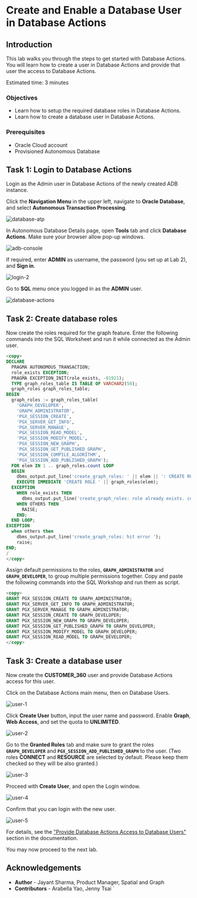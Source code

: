 # Create and Enable a Database User in Database Actions

## Introduction

This lab walks you through the steps to get started with Database Actions. You will learn how to create a user in Database Actions and provide that user the access to Database Actions.

Estimated time: 3 minutes

### Objectives

- Learn how to setup the required database roles in Database Actions.
- Learn how to create a database user in Database Actions.

### Prerequisites

- Oracle Cloud account
- Provisioned Autonomous Database

## Task 1: Login to Database Actions

Login as the Admin user in Database Actions of the newly created ADB instance.

Click the **Navigation Menu** in the upper left, navigate to **Oracle Database**, and select **Autonomous Transaction Processing**.

![database-atp](https://oracle-livelabs.github.io/common/images/console/database-atp.png)

In Autonomous Database Details page, open **Tools** tab and click **Database Actions**. Make sure your browser allow pop-up windows.

![adb-console](images/adb-console.jpg)

If required, enter **ADMIN** as username, the password (you set up at Lab 2), and **Sign in**.

![login-2](images/login-2.jpg)

Go to **SQL** menu once you logged in as the **ADMIN** user.

![database-actions](images/database-actions_2.png)

## Task 2: Create database roles

Now create the roles required for the graph feature. Enter the following commands into the SQL Worksheet and run it while connected as the Admin user.

```sql
<copy>
DECLARE
  PRAGMA AUTONOMOUS_TRANSACTION;
  role_exists EXCEPTION;
  PRAGMA EXCEPTION_INIT(role_exists, -01921);
  TYPE graph_roles_table IS TABLE OF VARCHAR2(50);
  graph_roles graph_roles_table;
BEGIN
  graph_roles := graph_roles_table(
    'GRAPH_DEVELOPER',
    'GRAPH_ADMINISTRATOR',
    'PGX_SESSION_CREATE',
    'PGX_SERVER_GET_INFO',
    'PGX_SERVER_MANAGE',
    'PGX_SESSION_READ_MODEL',
    'PGX_SESSION_MODIFY_MODEL',
    'PGX_SESSION_NEW_GRAPH',
    'PGX_SESSION_GET_PUBLISHED_GRAPH',
    'PGX_SESSION_COMPILE_ALGORITHM',
    'PGX_SESSION_ADD_PUBLISHED_GRAPH');
  FOR elem IN 1 .. graph_roles.count LOOP
  BEGIN
    dbms_output.put_line('create_graph_roles: ' || elem || ': CREATE ROLE ' || graph_roles(elem));
    EXECUTE IMMEDIATE 'CREATE ROLE ' || graph_roles(elem);
  EXCEPTION
    WHEN role_exists THEN
      dbms_output.put_line('create_graph_roles: role already exists. continue');
    WHEN OTHERS THEN
      RAISE;
    END;
  END LOOP;
EXCEPTION
  when others then
    dbms_output.put_line('create_graph_roles: hit error ');
    raise;
END;
/
</copy>
```

Assign default permissions to the roles, **`GRAPH_ADMINISTRATOR`** and **`GRAPH_DEVELOPER`**, to group multiple permissions together. Copy and paste the following commands into the SQL Workshop and run them as script.

```sql
<copy>
GRANT PGX_SESSION_CREATE TO GRAPH_ADMINISTRATOR;
GRANT PGX_SERVER_GET_INFO TO GRAPH_ADMINISTRATOR;
GRANT PGX_SERVER_MANAGE TO GRAPH_ADMINISTRATOR;
GRANT PGX_SESSION_CREATE TO GRAPH_DEVELOPER;
GRANT PGX_SESSION_NEW_GRAPH TO GRAPH_DEVELOPER;
GRANT PGX_SESSION_GET_PUBLISHED_GRAPH TO GRAPH_DEVELOPER;
GRANT PGX_SESSION_MODIFY_MODEL TO GRAPH_DEVELOPER;
GRANT PGX_SESSION_READ_MODEL TO GRAPH_DEVELOPER;
</copy>
```

## Task 3: Create a database user

Now create the **CUSTOMER_360** user and provide Database Actions access for this user.

Click on the Database Actions main menu, then on Database Users.

![user-1](images/user-1.jpg)

Click **Create User** button, input the user name and password. Enable **Graph**, **Web Access**, and set the quota to **UNLIMITED**.

![user-2](images/user-2_2.png)

Go to the **Granted Roles** tab and make sure to grant the roles **`GRAPH_DEVELOPER`** and **`PGX_SESSION_ADD_PUBLISHED_GRAPH`** to the user. (Two roles **CONNECT** and **RESOURCE** are selected by default. Please keep them checked so they will be also granted.)

![user-3](images/user-3.png)

Proceed with **Create User**, and open the Login window.

![user-4](images/user-4.jpg)

Confirm that you can login with the new user.

![user-5](images/user-5.jpg)

For details, see the ["Provide Database Actions Access to Database Users"](https://docs.oracle.com/en/cloud/paas/autonomous-data-warehouse-cloud/user/sql-developer-web.html#GUID-4B404CE3-C832-4089-B37A-ADE1036C7EEA) section in the documentation.

You may now proceed to the next lab.

## Acknowledgements

- **Author** - Jayant Sharma, Product Manager, Spatial and Graph
- **Contributors** - Arabella Yao, Jenny Tsai
`
